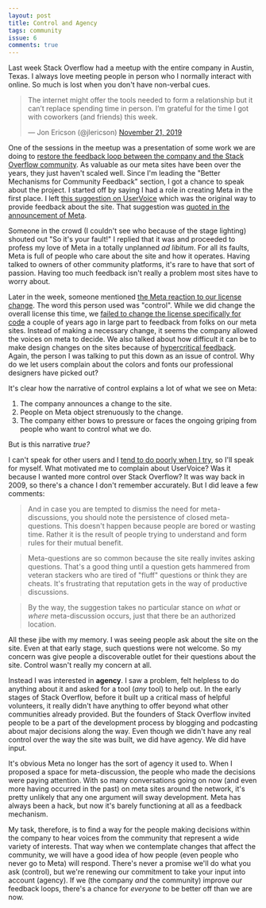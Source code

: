 ```yaml
---
layout: post
title: Control and Agency 
tags: community
issue: 6
comments: true
---
```


Last week Stack Overflow had a meetup with the entire company in
Austin, Texas. I always love meeting people in person who I normally
interact with online. So much is lost when you don't have non-verbal
cues.

<blockquote class="twitter-tweet" data-dnt="true"><p lang="en"
dir="ltr">The internet might offer the tools needed to form a
relationship but it can’t replace spending time in person. I’m
grateful for the time I got with coworkers (and friends) this
week.</p>&mdash; Jon Ericson (@jlericson) <a
href="https://twitter.com/jlericson/status/1197316021541068806?ref_src=twsrc%5Etfw">November
21, 2019</a></blockquote> <script async
src="https://platform.twitter.com/widgets.js"
charset="utf-8"></script>

One of the sessions in the meetup was a presentation of some work we
are doing to
[restore the feedback loop between the company and the Stack Overflow community](https://stackoverflow.blog/2019/11/25/introducing-the-loop-a-foundation-in-listening/). As
valuable as our meta sites have been over the years, they just haven't
scaled well. Since I'm leading the "Better Mechanisms for Community
Feedback" section, I got a chance to speak about the project. I
started off by saying I had a role in creating Meta in the first
place. I left
[this suggestion on UserVoice](https://web.archive.org/web/20090522110810/http://stackoverflow.uservoice.com:80/pages/1722-general/suggestions/106921-provide-an-authorized-location-for-meta-discussion-)
which was the original way to provide feedback about the site. That
suggestion was
[quoted in the announcement of Meta](https://stackoverflow.blog/2009/06/28/cmon-get-meta/).

Someone in the crowd (I couldn't see who because of the stage
lighting) shouted out "So it's your fault!" I replied that it was and
proceeded to profess my love of Meta in a totally unplanned _ad
libitum_. For all its faults, Meta is full of people who care about
the site and how it operates. Having talked to owners of other
community platforms, it's rare to have that sort of passion. Having
too much feedback isn't really a problem most sites have to worry
about.

Later in the week, someone mentioned
[the Meta reaction to our license change](https://meta.stackexchange.com/questions/333089/stack-exchange-and-stack-overflow-have-moved-to-cc-by-sa-4-0). The
word this person used was "control". While we did change the overall
license this time, we
[failed to change the license specifically for code](https://meta.stackexchange.com/questions/272956/a-new-code-license-the-mit-this-time-with-attribution-required)
a couple of years ago in large part to feedback from folks on our meta
sites. Instead of making a necessary change, it seems the company
allowed the voices on meta to decide. We also talked about how
difficult it can be to make design changes on the sites because of
[hypercritical feedback](https://meta.stackexchange.com/questions/314089/what-does-constructive-criticism-of-a-design-change-look-like). Again,
the person I was talking to put this down as an issue of control. Why
do we let users complain about the colors and fonts our professional
designers have picked out?

It's clear how the narrative of control explains a lot of what we see
on Meta:

1. The company announces a change to the site.
2. People on Meta object strenuously to the change.
3. The company either bows to pressure or faces the ongoing griping
   from people who want to control what we do.

But is this narrative _true?_

I can't speak for other users and I
[tend to do poorly when I try](https://jlericson.com/2019/05/20/meristocracy.html),
so I'll speak for myself. What motivated me to complain about
UserVoice? Was it because I wanted more control over Stack Overflow?
It was way back in 2009, so there's a chance I don't remember
accurately. But I did leave a few comments:

> And in case you are tempted to dismiss the need for
> meta-discussions, you should note the persistence of closed
> meta-questions. This doesn't happen because people are bored or
> wasting time. Rather it is the result of people trying to understand
> and form rules for their mutual benefit.

> Meta-questions are so common because the site really invites asking
> questions. That's a good thing until a question gets hammered from
> veteran stackers who are tired of "fluff" questions or think they
> are cheats. It's frustrating that reputation gets in the way of
> productive discussions.

> By the way, the suggestion takes no particular stance on *what* or
> *where* meta-discussion occurs, just that there be an authorized
> location.

All these jibe with my memory. I was seeing people ask about the site
on the site. Even at that early stage, such questions were not
welcome. So my concern was give people a discoverable outlet for their
questions about the site. Control wasn't really my concern at all.

Instead I was interested in **agency**. I saw a problem, felt helpless
to do anything about it and asked for a tool (_any_ tool) to help
out. In the early stages of Stack Overflow, before it built up a
critical mass of helpful volunteers, it really didn't have anything to
offer beyond what other communities already provided. But the founders
of Stack Overflow invited people to be a part of the development
process by blogging and podcasting about major decisions along the
way. Even though we didn't have any real control over the way the site
was built, we did have agency. We did have input.

It's obvious Meta no longer has the sort of agency it used to. When I
proposed a space for meta-discussion, the people who made the
decisions were paying attention. With so many conversations going on
now (and even more having occurred in the past) on meta sites around
the network, it's pretty unlikely that any one argument will sway
development. Meta has always been a hack, but now it's barely
functioning at all as a feedback mechanism.

My task, therefore, is to find a way for the people making decisions
within the company to hear voices from the community that represent a
wide variety of interests. That way when we contemplate changes that
affect the community, we will have a good idea of how people (even
people who never go to Meta) will respond. There's never a promise
we'll do what you ask (control), but we're renewing our commitment to
take your input into account (agency). If we (the company _and_ the
community) improve our feedback loops, there's a chance for _everyone_
to be better off than we are now.
